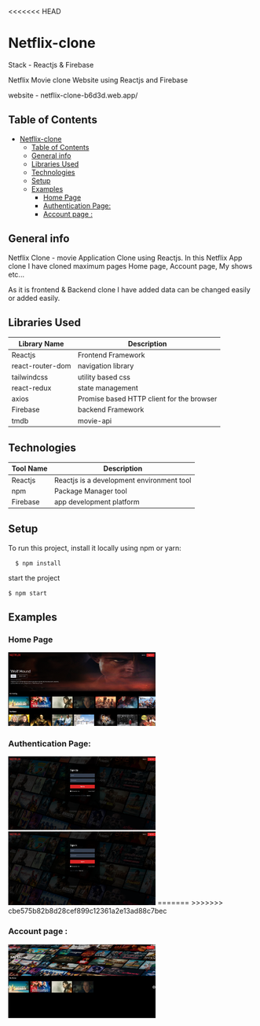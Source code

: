 <<<<<<< HEAD
# Netflix-clone

Stack - Reactjs & Firebase

Netflix Movie clone Website using Reactjs and Firebase

website - netflix-clone-b6d3d.web.app/

## Table of Contents
- [Netflix-clone](#netflix-clone)
  - [Table of Contents](#table-of-contents)
  - [General info](#general-info)
  - [Libraries Used](#libraries-used)
  - [Technologies](#technologies)
  - [Setup](#setup)
  - [Examples](#examples)
    - [Home Page](#home-page)
    - [Authentication Page:](#authentication-page)
    - [Account page :](#account-page-)

## General info
Netflix Clone - movie Application Clone using Reactjs. In this Netflix App clone I have cloned maximum pages Home page, Account page, My shows etc...

As it is frontend & Backend clone I have added data can be changed easily or added easily.

## Libraries Used
|Library Name | Description|
| ----------- | ---------- | 
| Reactjs | Frontend Framework|
| react-router-dom | navigation library|
| tailwindcss | utility based css |
| react-redux | state management |
| axios | Promise based HTTP client for the browser |
| Firebase | backend Framework |
| tmdb | movie-api |

## Technologies
|Tool Name | Description |
| ------- | -------------|
| Reactjs | Reactjs is a development environment tool|
|npm | Package Manager tool|
| Firebase | app development platform |


## Setup
To run this project, install it locally using npm or yarn:

```
  $ npm install
```
start the project
```
$ npm start
```


## Examples
### Home Page

<img src='./src/example/home.png' width='300' height='150' />

<br>

### Authentication Page:

<img src='./src/example/signup.png' width='300' height='150'/>
<img src='./src/example/login.png' width='300' height='150' />
=======
>>>>>>> cbe575b82b8d28cef899c12361a2e13ad88c7bec

<br>

### Account page :
<img src='./src/example/account.png' alt='basket image' width='300' height='150'/>